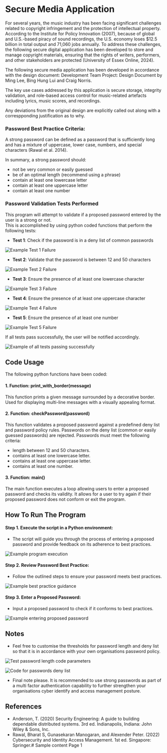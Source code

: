 # Secure Media Application

For several years, the music industry has been facing significant challenges related to copyright infringement and the protection of intellectual property. According to the Institute for Policy Innovation (2007), because of global and U.S.-based piracy of sound recordings, the U.S. economy loses $12.5 billion in total output and 71,060 jobs annually. To address these challenges, the following secure digital application has been developed to store and manage copyright materials, ensuring that the rights of writers, performers, and other stakeholders are protected (University of Essex Online, 2024).

The following secure media application has been developed in accordance with the design document: Development Team Project: Design Document by Ming Lee, Bing Hung Lui and Craig Norris. 

The key use cases addressed by this application is secure storage, integrity validation, and role-based access control for music-related artefacts including lyrics, music scores, and recordings.

Any deviations from the original design are explicitly called out along with a correspponding justification as to why.

### Password Best Practice Criteria:

A strong password can be defined as a password that is sufficiently long and has a mixture of uppercase, lower case, numbers, and special characters (Rawal et al. 2014).

In summary, a strong password should:
 - not be very common or easily guessed
 - be of an optimal length (recommend using a phrase)
 - contain at least one lowercase letter
 - contain at least one uppercase letter
 - contain at least one number

### Password Validation Tests Performed

This program will attempt to validate if a proposed password entered by the user is a strong or not.  
This is accomplished by using python coded functions that perform the following tests:

- **Test 1**: Check if the password is in a deny list of common passwords

![Example Test 1 Failure](.guides/img/Test1Failed.png)

- **Test 2**: Validate that the password is between 12 and 50 characters

![Example Test 2 Failure](.guides/img/Test2failed.png)

- **Test 3**: Ensure the presence of at least one lowercase character

![Example Test 3 Failure](.guides/img/Test3failed.png)

- **Test 4**: Ensure the presence of at least one uppercase character

![Example Test 4 Failure](.guides/img/Test4Failed.png)

- **Test 5**: Ensure the presence of at least one number

![Example Test 5 Failure](.guides/img/Test5Failed.png)

If all tests pass successfully, the user will be notified accordingly.

![Example of all tests passing successfully](.guides/img/StrongPasswordSuccess.png)

## Code Usage

The following python functions have been coded:

#### 1. Function: print_with_border(message)
This function prints a given message surrounded by a decorative border.
Used for displaying multi-line messages with a visually appealing format.

#### 2. Function: checkPassword(password)
This function validates a proposed password against a predefined deny list and password policy rules.
Passwords on the deny list (common or easily guessed passwords) are rejected.
Passwords must meet the following criteria:

 - length between 12 and 50 characters.
 - contains at least one lowercase letter.
 - contains at least one uppercase letter.
 - contains at least one number.

#### 3. Function: main()
The main function executes a loop allowing users to enter a proposed password and checks its validity. It allows for a user to try again if their proposed password does not conform or exit the program.

## How To Run The Program
#### Step 1. Execute the script in a Python environment:
 - The script will guide you through the process of entering a proposed password and provide feedback on its adherence to best practices.

 ![Example program execution](.guides/img/GetStarted.png)

#### Step 2. Review Password Best Practice:
 - Follow the outlined steps to ensure your password meets best practices.

 ![Example best practice guidance](.guides/img/StrongPasswordGuideance.png)

#### Step 3. Enter a Proposed Password:
 - Input a proposed password to check if it conforms to best practices.

 ![Example entering proposed password](.guides/img/StartEnteringPassword.png)

## Notes

 - Feel free to customise the thresholds for password length and deny list so that it is in accordance with your own organisations password policy.

 ![Test password length code parameters](.guides/img/TestPasswordlengthCode.png)

 ![Code for passwords deny list](.guides/img/DenyListCode.png)

 - Final note please. It is recommended to use strong passwords as part of a multi factor authentication capability to further strengthen your organisations cyber identify and access management posture.

## References
- Anderson, T. (2020) Security Engineering: A guide to building dependable distributed systems. 3rd ed. Indianapolis, Indiana: John Wiley & Sons, Inc.
- Rawal, Bharat S, Gunasekaran Manogaran, and Alexender Peter. (2022) Cybersecurity and Identity Access Management. 1st ed. Singapore: Springer.# Sample content Page 1

